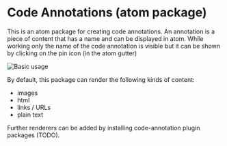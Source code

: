 # Code Annotations (atom package)

This is an atom package for creating code annotations.
An annotation is a piece of content that has a name and can be displayed in atom.
While working only the name of the code annotation is visible but it can be shown by clicking on the pin icon (in the atom gutter)

![Basic usage](https://github.com/jneuendorf/code-annotations/raw/master/gifs/basic-usage.gif)

By default, this package can render the following kinds of content:

- images
- html
- links / URLs
- plain text

Further renderers can be added by installing code-annotation plugin packages (TODO).

<!--![A screenshot of your package](https://f.cloud.github.com/assets/69169/2290250/c35d867a-a017-11e3-86be-cd7c5bf3ff9b.gif)-->
